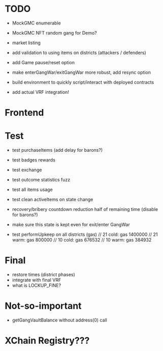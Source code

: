 
# TODO



- MockGMC enumerable
- MockGMC NFT random gang for Demo?

- market listing

- add validation to using items on districts (attackers / defenders)

- add Game pause/reset option
- make enterGangWar/exitGangWar more robust, add resync option
- build environment to quickly script/interact with deployed contracts
- add actual VRF integration!


# Frontend

# Test
- test purchaseItems (add delay for barons?)
- test badges rewards
- test exchange
- test outcome statistics fuzz

- test all items usage
- test clean activeItems on state change

- recovery/bribery countdown reduction half of remaining time (disable for barons?)
- make sure this state is kept even for exit/enter GangWar

- test performUpkeep on all districts (gas)
    // 21 cold: gas 1400000
    // 21 warm: gas 800000
    // 10 cold: gas 676532
    // 10 warm: gas 384932

# Final
- restore times (district phases)
- integrate with final VRF
- what is LOCKUP_FINE?

# Not-so-important
- getGangVaultBalance without address(0) call

# XChain Registry???
